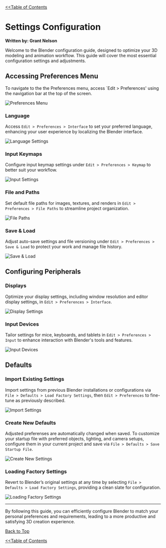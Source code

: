 <link rel="stylesheet" href="style.css">

[<<Table of Contents](README.md)

# Settings Configuration
**Written by: Grant Nelson**

Welcome to the Blender configuration guide, designed to optimize your 3D modeling and animation workflow. This guide will cover the most essential configuration settings and adjustments.

## Accessing Preferences Menu

To navigate to the the Preferences menu, access `Edit > Preferences' using the navigation bar at the top of the screen.

![Preferences Menu](images/preferences_menu.png)

### Language
Access `Edit > Preferences > Interface` to set your preferred language, enhancing your user experience by localizing the Blender interface.

![Language Settings](images/language_settings.png)

### Input Keymaps
Configure input keymap settings under `Edit > Preferences > Keymap` to better suit your workflow.

![Input Settings](images/input_settings.png)

### File and Paths
Set default file paths for images, textures, and renders in `Edit > Preferences > File Paths` to streamline project organization.

![File Paths](images/file_paths.png)

### Save & Load
Adjust auto-save settings and file versioning under `Edit > Preferences > Save & Load` to protect your work and manage file history.

![Save & Load](images/save_load.png)

## Configuring Peripherals

### Displays
Optimize your display settings, including window resolution and editor display settings, in `Edit > Preferences > Interface`.

![Display Settings](images/display_settings.png)

### Input Devices
Tailor settings for mice, keyboards, and tablets in `Edit > Preferences > Input` to enhance interaction with Blender's tools and features.

![Input Devices](images/input_devices.png)

## Defaults

### Import Existing Settings
Import settings from previous Blender installations or configurations via `File > Defaults > Load Factory Settings`, then `Edit > Preferences` to fine-tune as previously described.

![Import Settings](images/import_settings.png)

### Create New Defaults
Adjusted preferenses are automatically changed when saved. To customize your startup file with preferred objects, lighting, and camera setups, configure them in your current project and save via `File > Defaults > Save Startup File`.

![Create New Settings](images/create_new_startup.png)

### Loading Factory Settings
Revert to Blender’s original settings at any time by selecting `File > Defaults > Load Factory Settings`, providing a clean slate for configuration.

![Loading Factory Settings](images/loading_factory_settings.png)

---

By following this guide, you can efficiently configure Blender to match your personal preferences and requirements, leading to a more productive and satisfying 3D creation experience.

[Back to Top](#settings-configuration)

[<<Table of Contents](README.md)